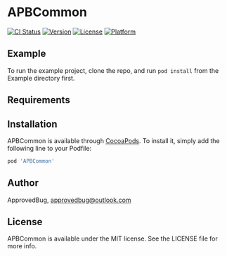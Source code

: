 # APBCommon

[![CI Status](https://img.shields.io/travis/ApprovedBug/APBCommon.svg?style=flat)](https://travis-ci.org/ApprovedBug/APBCommon)
[![Version](https://img.shields.io/cocoapods/v/APBCommon.svg?style=flat)](https://cocoapods.org/pods/APBCommon)
[![License](https://img.shields.io/cocoapods/l/APBCommon.svg?style=flat)](https://cocoapods.org/pods/APBCommon)
[![Platform](https://img.shields.io/cocoapods/p/APBCommon.svg?style=flat)](https://cocoapods.org/pods/APBCommon)

## Example

To run the example project, clone the repo, and run `pod install` from the Example directory first.

## Requirements

## Installation

APBCommon is available through [CocoaPods](https://cocoapods.org). To install
it, simply add the following line to your Podfile:

```ruby
pod 'APBCommon'
```

## Author

ApprovedBug, approvedbug@outlook.com

## License

APBCommon is available under the MIT license. See the LICENSE file for more info.

